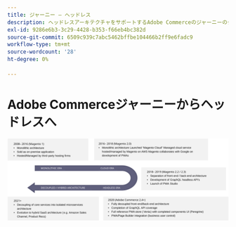 ```yaml
---
title: ジャーニー — ヘッドレス
description: ヘッドレスアーキテクチャをサポートするAdobe Commerceのジャーニーのタイムラインを確認します。
exl-id: 9286e6b3-3c29-4428-b353-f66eb4bc382d
source-git-commit: 6509c939c7abc5462bffbe104466b2ff9e6fadc9
workflow-type: tm+mt
source-wordcount: '28'
ht-degree: 0%

---
```


# Adobe Commerceジャーニーからヘッドレスへ

![ヘッドレスアーキテクチャへのAdobe Commerceの遍歴のタイムライン](../../../assets/playbooks/journey-to-headless.svg)
